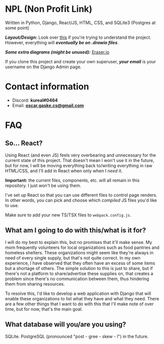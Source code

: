 # NPL (Non Profit Link)

Written in Python, Django, React/JS, HTML, CSS, and SQLite3 (Postgres at some point)

**_Layout/Design:_** Look over [this](https://www.figma.com/file/pKaku2N7xVPbCGQb1p6LIJ/NPL?type=design&node-id=0-1&mode=design&t=mc7YWpRIbtvPRkHG-11) if you're trying to understand the project. However, everything will **_eventually be on .drawio files_**.

**_Some extra diagrams (might be unused):_** [Eraser.io](https://app.eraser.io/invite/CMPmi4yayzi3WI2kI1DS)

If you clone this project and create your own superuser, **_your email_** is your username on the Django Admin page.

# Contact information

- Discord: **kureal#0464**
- Email: **oscar.gaske.cs@gmail.com**

# FAQ

## So... React?

Using React (and even JS) feels very overbearing and unnecessary for the current state of this project. That doesn't mean I won't use it in the future, but for now, I will be moving everything back to/writing everything in raw HTML/CSS, and I'll add in React when only when I _need_ it.

**Important:** the current files, components, etc. will all remain in this repository. I just won't be using them.

I've set up React so that you can use different files to control page renders. In other words, you can pick and choose which _compiled_ JS files you'd like to use.

Make sure to add your new TS/TSX files to `webpack.config.js`.

## What am I going to do with this/what is it for?

I will do my best to explain this, but no promises that it'll make sense. My mom frequently volunteers for local organizations such as food pantries and homeless shelters. These organizations might seem like they're always in need of every single supply, but that's not quite correct. In my own experience, I have observed that they often have an excess of some items but a shortage of others. The simple solution to this is just to share, but if there's not a platform to share/advertise these supplies on, that creates a problem since there's no communication between them, thus hindering them from sharing resources.

To resolve this, I'd like to develop a web application with Django that will enable these organizations to list what they have and what they need. There are a few other things that I want to do with this that I'll make note of over time, but for now, that's the main goal.

## What database will you/are you using?

SQLite. PostgreSQL (pronounced "post - gree - skew - l") in the future.
